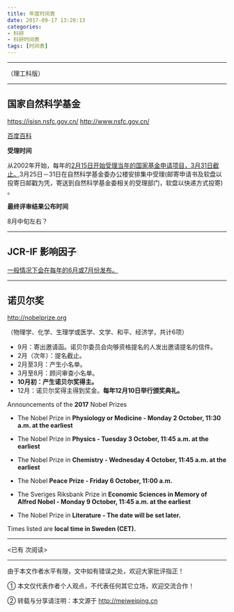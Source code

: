 ```yaml
---
title: 年度时间表
date: 2017-09-17 13:20:13
categories: 
- 科研
- 科研时间表
tags: [时间表]
---
```


---

（理工科版） 

---

## 国家自然科学基金 ##

https://isisn.nsfc.gov.cn/    http://www.nsfc.gov.cn/

[百度百科](https://baike.baidu.com/item/%E5%9B%BD%E5%AE%B6%E8%87%AA%E7%84%B6%E7%A7%91%E5%AD%A6%E5%9F%BA%E9%87%91)

**受理时间**

从2002年开始，每年的[2月15日开始受理当年的国家基金申请项目，3月31日截止。](https://baike.baidu.com/item/%E5%9B%BD%E5%AE%B6%E8%87%AA%E7%84%B6%E7%A7%91%E5%AD%A6%E5%9F%BA%E9%87%91)3月25日－31日在自然科学基金委办公楼安排集中受理(邮寄申请书及软盘以投寄日邮戳为凭，寄送到自然科学基金委相关的受理部门，软盘以快递方式投寄) 。

**最终评审结果公布时间**

8月中旬左右？

---

<!-- more -->

## JCR-IF 影响因子 ##

[一般情况下会在每年的6月或7月份发布。](http://clarivate.com.cn/faq/jcrfaq/)

---

## 诺贝尔奖 ##

http://nobelprize.org

（物理学、化学、生理学或医学、文学、和平、经济学，共计6项）

- 9月：寄出邀请函。诺贝尔委员会向够资格提名的人发出邀请提名的信件。
- 2月（次年）：提名截止。
- 2月至3月：产生小名单。
- 3月至8月：顾问审查小名单。
- **10月初：产生诺贝尔奖得主。**
- 12月：诺贝尔奖得主得到奖金。**每年12月10日举行颁奖典礼。**



Announcements of the **2017** Nobel Prizes

- The Nobel Prize in **Physiology or Medicine - Monday 2 October, 11:30 a.m. at the earliest**

- The Nobel Prize in **Physics - Tuesday 3 October, 11:45 a.m. at the earliest** 

- The Nobel Prize in **Chemistry - Wednesday 4 October, 11:45 a.m. at the earliest**

- The Nobel **Peace Prize - Friday 6 October, 11:00 a.m.**

- The Sveriges Riksbank Prize in **Economic Sciences in Memory of Alfred Nobel - Monday 9 October, 11:45 a.m. at the earliest**

- The Nobel Prize in **Literature - The date will be set later.**

Times listed are **local time in Sweden (CET).**




---

<span id="busuanzi_container_page_pv">
<已有 <span id="busuanzi_value_page_pv"></span> 次阅读>
</span>

---


由于本文作者水平有限，文中如有错误之处，欢迎大家批评指正！

① 本文仅代表作者个人观点，不代表任何其它立场，欢迎交流合作！

② 转载与分享请注明：本文源于 http://meiweiping.cn